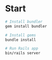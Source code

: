 # Start


```sh
# Install bundler
gem install bundler

# Install gems
bundle install

# Run Rails app
bin/rails server
```

